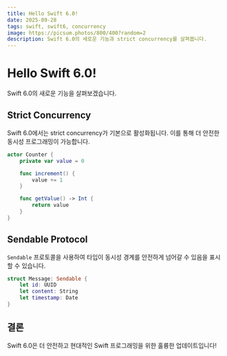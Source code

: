 ```yaml
---
title: Hello Swift 6.0!
date: 2025-09-28
tags: swift, swift6, concurrency
image: https://picsum.photos/800/400?random=2
description: Swift 6.0의 새로운 기능과 strict concurrency를 살펴봅니다.
---
```


# Hello Swift 6.0!

Swift 6.0의 새로운 기능을 살펴보겠습니다.

## Strict Concurrency

Swift 6.0에서는 strict concurrency가 기본으로 활성화됩니다. 이를 통해 더 안전한 동시성 프로그래밍이 가능합니다.

```swift
actor Counter {
    private var value = 0

    func increment() {
        value += 1
    }

    func getValue() -> Int {
        return value
    }
}
```

## Sendable Protocol

`Sendable` 프로토콜을 사용하여 타입이 동시성 경계를 안전하게 넘어갈 수 있음을 표시할 수 있습니다.

```swift
struct Message: Sendable {
    let id: UUID
    let content: String
    let timestamp: Date
}
```

## 결론

Swift 6.0은 더 안전하고 현대적인 Swift 프로그래밍을 위한 훌륭한 업데이트입니다!
